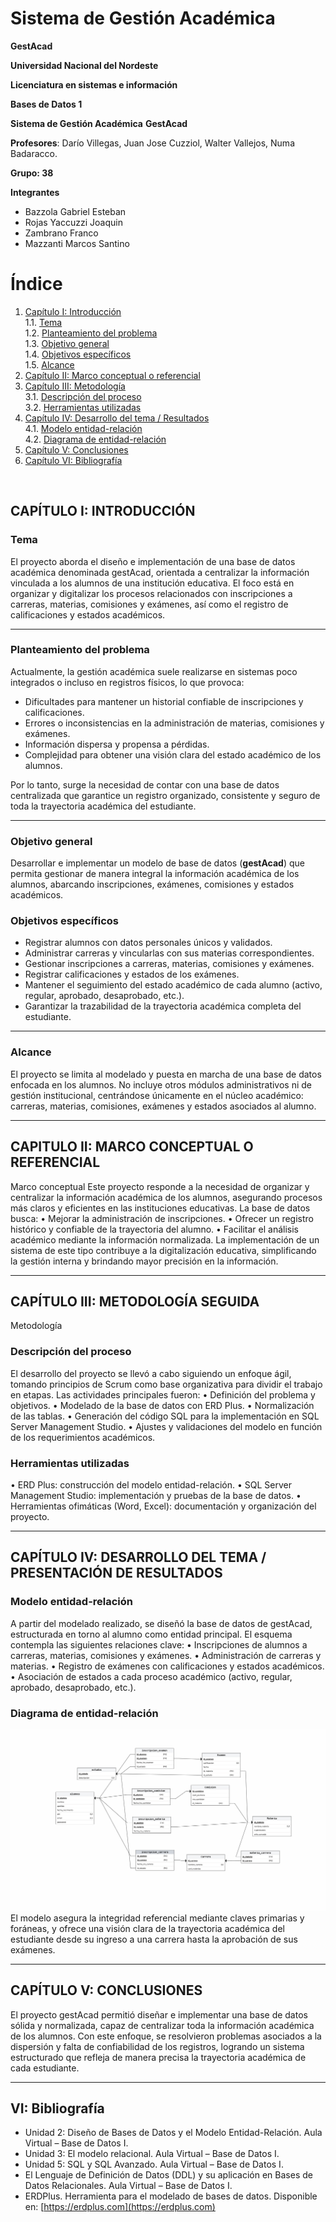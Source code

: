# **Sistema de Gestión Académica**
**GestAcad**

**Universidad Nacional del Nordeste**

**Licenciatura en sistemas e información**

**Bases de Datos 1**

**Sistema de Gestión Académica**
**GestAcad**

**Profesores**: Darío Villegas, Juan Jose Cuzziol, Walter Vallejos, Numa Badaracco.

**Grupo: 38**

**Integrantes**
- Bazzola Gabriel Esteban
- Rojas Yaccuzzi Joaquin
- Zambrano Franco
- Mazzanti Marcos Santino

# Índice

1. [Capítulo I: Introducción](#capítulo-i-introducción)  
   1.1. [Tema](#tema)  
   1.2. [Planteamiento del problema](#planteamiento-del-problema)  
   1.3. [Objetivo general](#objetivo-general)  
   1.4. [Objetivos específicos](#objetivos-específicos)  
   1.5. [Alcance](#alcance)  
2. [Capítulo II: Marco conceptual o referencial](#capítulo-ii-marco-conceptual-o-referencial)  
3. [Capítulo III: Metodología](#capítulo-iii-metodología)  
   3.1. [Descripción del proceso](#descripción-del-proceso)  
   3.2. [Herramientas utilizadas](#herramientas-utilizadas)  
4. [Capítulo IV: Desarrollo del tema / Resultados](#capítulo-iv-desarrollo-del-tema--resultados)  
   4.1. [Modelo entidad-relación](#modelo-entidad-relación)  
   4.2. [Diagrama de entidad-relación](#diagrama-de-entidad-relación)  
5. [Capítulo V: Conclusiones](#capítulo-v-conclusiones)  
6. [Capítulo VI: Bibliografía](#capítulo-vi-bibliografía)  

 

## CAPÍTULO I: INTRODUCCIÓN
### Tema
El proyecto aborda el diseño e implementación de una base de datos académica denominada gestAcad, orientada a centralizar la información vinculada a los alumnos de una institución educativa.
El foco está en organizar y digitalizar los procesos relacionados con inscripciones a carreras, materias, comisiones y exámenes, así como el registro de calificaciones y estados académicos.
________________________________________
### Planteamiento del problema  

Actualmente, la gestión académica suele realizarse en sistemas poco integrados o incluso en registros físicos, lo que provoca:  

- Dificultades para mantener un historial confiable de inscripciones y calificaciones.  
- Errores o inconsistencias en la administración de materias, comisiones y exámenes.  
- Información dispersa y propensa a pérdidas.  
- Complejidad para obtener una visión clara del estado académico de los alumnos.  

Por lo tanto, surge la necesidad de contar con una base de datos centralizada que garantice un registro organizado, consistente y seguro de toda la trayectoria académica del estudiante.  

________________________________________
### Objetivo general  

Desarrollar e implementar un modelo de base de datos (**gestAcad**) que permita gestionar de manera integral la información académica de los alumnos, abarcando inscripciones, exámenes, comisiones y estados académicos.  

### Objetivos específicos  

- Registrar alumnos con datos personales únicos y validados.  
- Administrar carreras y vincularlas con sus materias correspondientes.  
- Gestionar inscripciones a carreras, materias, comisiones y exámenes.  
- Registrar calificaciones y estados de los exámenes.  
- Mantener el seguimiento del estado académico de cada alumno (activo, regular, aprobado, desaprobado, etc.).  
- Garantizar la trazabilidad de la trayectoria académica completa del estudiante.  

________________________________________
### Alcance
El proyecto se limita al modelado y puesta en marcha de una base de datos enfocada en los alumnos.
No incluye otros módulos administrativos ni de gestión institucional, centrándose únicamente en el núcleo académico: carreras, materias, comisiones, exámenes y estados asociados al alumno.
________________________________________
## CAPITULO II: MARCO CONCEPTUAL O REFERENCIAL
Marco conceptual
Este proyecto responde a la necesidad de organizar y centralizar la información académica de los alumnos, asegurando procesos más claros y eficientes en las instituciones educativas.
La base de datos busca:
•	Mejorar la administración de inscripciones.
•	Ofrecer un registro histórico y confiable de la trayectoria del alumno.
•	Facilitar el análisis académico mediante la información normalizada.
La implementación de un sistema de este tipo contribuye a la digitalización educativa, simplificando la gestión interna y brindando mayor precisión en la información.
________________________________________
## CAPÍTULO III: METODOLOGÍA SEGUIDA
Metodología
### Descripción del proceso
El desarrollo del proyecto se llevó a cabo siguiendo un enfoque ágil, tomando principios de Scrum como base organizativa para dividir el trabajo en etapas.
Las actividades principales fueron:
•	Definición del problema y objetivos.
•	Modelado de la base de datos con ERD Plus.
•	Normalización de las tablas.
•	Generación del código SQL para la implementación en SQL Server Management Studio.
•	Ajustes y validaciones del modelo en función de los requerimientos académicos.
### Herramientas utilizadas
•	ERD Plus: construcción del modelo entidad-relación.
•	SQL Server Management Studio: implementación y pruebas de la base de datos.
•	Herramientas ofimáticas (Word, Excel): documentación y organización del proyecto.
________________________________________
## CAPÍTULO IV: DESARROLLO DEL TEMA / PRESENTACIÓN DE RESULTADOS
### Modelo entidad-relación
A partir del modelado realizado, se diseñó la base de datos de gestAcad, estructurada en torno al alumno como entidad principal.
El esquema contempla las siguientes relaciones clave:
•	Inscripciones de alumnos a carreras, materias, comisiones y exámenes.
•	Administración de carreras y materias.
•	Registro de exámenes con calificaciones y estados académicos.
•	Asociación de estados a cada proceso académico (activo, regular, aprobado, desaprobado, etc.).
### Diagrama de entidad-relación
![Diagrama DER](Doc/DERGestAcad.png)
El modelo asegura la integridad referencial mediante claves primarias y foráneas, y ofrece una visión clara de
la trayectoria académica del estudiante desde su ingreso a una carrera hasta la aprobación de sus exámenes.
________________________________________
## CAPÍTULO V: CONCLUSIONES 
El proyecto gestAcad permitió diseñar e implementar una base de datos sólida y normalizada, capaz de centralizar toda la información académica de los alumnos.
Con este enfoque, se resolvieron problemas asociados a la dispersión y falta de confiabilidad de los registros, logrando un sistema estructurado que refleja de manera precisa la trayectoria académica de cada estudiante.

________________________________________
## VI: Bibliografía

- Unidad 2: Diseño de Bases de Datos y el Modelo Entidad-Relación. Aula Virtual – Base de Datos I.  
- Unidad 3: El modelo relacional. Aula Virtual – Base de Datos I.  
- Unidad 5: SQL y SQL Avanzado. Aula Virtual – Base de Datos I.  
- El Lenguaje de Definición de Datos (DDL) y su aplicación en Bases de Datos Relacionales. Aula Virtual – Base de Datos I.  
- ERDPlus. Herramienta para el modelado de bases de datos. Disponible en: [https://erdplus.com](https://erdplus.com)  
